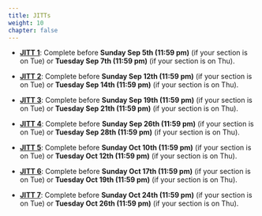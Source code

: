 ```yaml
---
title: JITTs
weight: 10
chapter: false
---
```


- **[JITT 1](https://forms.gle/7yAgw1GpXTGXDg4U8)**: Complete before **Sunday Sep 5th (11:59 pm)** (if your section is on Tue) or **Tuesday Sep 7th (11:59 pm)** (if your section is on Thu).

- **[JITT 2](https://forms.gle/atbUTPiXeSESFBe39)**: Complete before **Sunday Sep 12th (11:59 pm)** (if your section is on Tue) or **Tuesday Sep 14th (11:59 pm)** (if your section is on Thu).

- **[JITT 3](https://forms.gle/Y6mzmbA3iaA5ewPR8)**: Complete before **Sunday Sep 19th (11:59 pm)** (if your section is on Tue) or **Tuesday Sep 21th (11:59 pm)** (if your section is on Thu).

- **[JITT 4](https://forms.gle/7Y6TaDH9GYezcnmB7)**: Complete before **Sunday Sep 26th (11:59 pm)** (if your section is on Tue) or **Tuesday Sep 28th (11:59 pm)** (if your section is on Thu).

- **[JITT 5](https://forms.gle/p9iEbgHW1Z74fbHr8)**: Complete before **Sunday Oct 10th (11:59 pm)** (if your section is on Tue) or **Tuesday Oct 12th (11:59 pm)** (if your section is on Thu).

- **[JITT 6](https://forms.gle/wUiFSPsoyitXk9896)**: Complete before **Sunday Oct 17th (11:59 pm)** (if your section is on Tue) or **Tuesday Oct 19th (11:59 pm)** (if your section is on Thu).

- **[JITT 7](https://forms.gle/VaaewnqMvSaScZ1T9)**: Complete before **Sunday Oct 24th (11:59 pm)** (if your section is on Tue) or **Tuesday Oct 26th (11:59 pm)** (if your section is on Thu).

